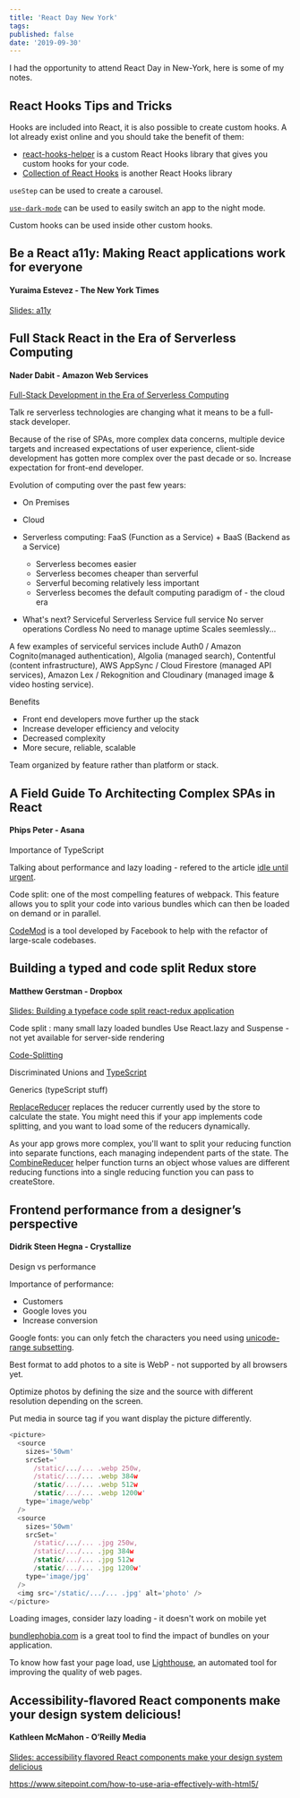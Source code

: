 ```yaml
---
title: 'React Day New York'
tags: 
published: false
date: '2019-09-30'
---
```


I had the opportunity to attend React Day in New-York, here is some of my notes. 

## React Hooks Tips and Tricks

Hooks are included into React, it is also possible to create custom hooks. A lot already exist online and you should take the benefit of them:
- [react-hooks-helper](https://github.com/revelcw/react-hooks-helper) is a custom React Hooks library that gives you custom hooks for your code.
- [Collection of React Hooks](https://nikgraf.github.io/react-hooks/) is another React Hooks library

`useStep` can be used to create a carousel.

[`use-dark-mode`](https://github.com/donavon/use-dark-mode) can be used to easily switch an app to the night mode.

Custom hooks can be used inside other custom hooks.

## Be a React a11y: Making React applications work for everyone
#### Yuraima Estevez - The New York Times

[Slides: a11y](https://drive.google.com/file/d/1pn6j86tF-jWX3z8_IZQLtmruAT3bMtC7/view)

## Full Stack React in the Era of Serverless Computing
#### Nader Dabit - Amazon Web Services

[Full-Stack Development in the Era of Serverless Computing](https://medium.com/@dabit3/full-stack-development-in-the-era-of-serverless-computing-c1e49bba8580)

Talk re serverless technologies are changing what it means to be a full-stack developer.

Because of the rise of SPAs, more complex data concerns, multiple device targets and increased expectations of user experience, client-side development has gotten more complex over the past decade or so. Increase expectation for front-end developer.

Evolution of computing over the past few years:
- On Premises
- Cloud
- Serverless computing: FaaS (Function as a Service) + BaaS (Backend as a Service)

    - Serverless becomes easier
    - Serverless becomes cheaper than serverful
    - Serverful becoming relatively less important
    - Serverless becomes the default computing paradigm of - the cloud era

- What's next? Serviceful Serverless
    Service full service
    No server operations
    Cordless
    No need to manage uptime
    Scales seemlessly...
 
A few examples of serviceful services include Auth0 / Amazon Cognito(managed authentication), Algolia (managed search), Contentful (content infrastructure), AWS AppSync / Cloud Firestore (managed API services), Amazon Lex / Rekognition and Cloudinary (managed image & video hosting service).
 
Benefits

- Front end developers move further up the stack
- Increase developer efficiency and velocity
- Decreased complexity
- More secure, reliable, scalable

Team organized by feature rather than platform or stack.

## A Field Guide To Architecting Complex SPAs in React
#### Phips Peter - Asana

Importance of TypeScript

Talking about performance and lazy loading - refered to the article [idle until urgent](https://philipwalton.com/articles/idle-until-urgent/).

Code split: one of the most compelling features of webpack. This feature allows you to split your code into various bundles which can then be loaded on demand or in parallel.

[CodeMod](https://github.com/facebook/codemod) is a tool developed by Facebook to help with the refactor of large-scale codebases.

## Building a typed and code split Redux store
#### Matthew Gerstman - Dropbox

[Slides: Building a typeface code split react-redux application](https://slides.slytherin.dev/#0)

Code split : many small lazy loaded bundles
Use React.lazy and Suspense - not yet available for server-side rendering

[Code-Splitting](https://reactjs.org/docs/code-splitting.html)

Discriminated Unions and [TypeScript](https://www.typescriptlang.org/docs/handbook/advanced-types.html#discriminated-unions)

Generics (typeScript stuff)

[ReplaceReducer](https://redux.js.org/api/store#replacereducernextreducer) replaces the reducer currently used by the store to calculate the state. You might need this if your app implements code splitting, and you want to load some of the reducers dynamically. 

As your app grows more complex, you'll want to split your reducing function into separate functions, each managing independent parts of the state. The [CombineReducer](https://redux.js.org/api/combinereducers) helper function turns an object whose values are different reducing functions into a single reducing function you can pass to createStore.

## Frontend performance from a designer’s perspective
#### Didrik Steen Hegna - Crystallize

Design vs performance

Importance of performance:
- Customers
- Google loves you
- Increase conversion
 
Google fonts: you can only fetch the characters you need using [unicode-range subsetting](https://developers.google.com/web/fundamentals/performance/optimizing-content-efficiency/webfont-optimization). 

Best format to add photos to a site is WebP - not supported by all browsers yet.

Optimize photos by defining the size and the source with different resolution depending on the screen.

Put media in source tag if you want display the picture differently.

```js
<picture>
  <source
    sizes='50wm'
    srcSet='
      /static/.../... .webp 250w,
      /static/.../... .webp 384w
      /static/.../... .webp 512w
      /static/.../... .webp 1200w'
    type='image/webp'
  />
  <source
    sizes='50wm'
    srcSet='
      /static/.../... .jpg 250w,
      /static/.../... .jpg 384w
      /static/.../... .jpg 512w
      /static/.../... .jpg 1200w'
    type='image/jpg'
  />
  <img src='/static/.../... .jpg' alt='photo' />
</picture>
```

Loading images, consider lazy loading - it doesn't work on mobile yet
 
[bundlephobia.com](https://bundlephobia.com/) is a great tool to find the impact of bundles on your application.

To know how fast your page load, use [Lighthouse](https://developers.google.com/web/tools/lighthouse), an automated tool for improving the quality of web pages.


## Accessibility-flavored React components make your design system delicious!
#### Kathleen McMahon - O’Reilly Media

[Slides: accessibility flavored React components make your design system delicious](https://noti.st/resource11/9e8JKR/accessibility-flavored-react-components-make-your-design-system-delicious)

https://www.sitepoint.com/how-to-use-aria-effectively-with-html5/


